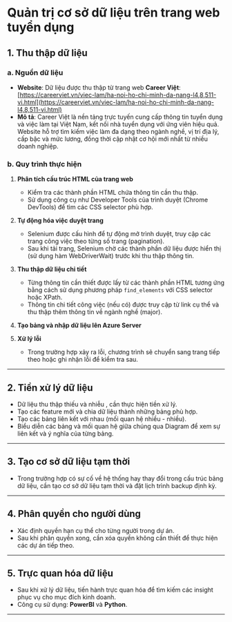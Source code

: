 # Quản trị cơ sở dữ liệu trên trang web tuyển dụng

## 1. Thu thập dữ liệu

### a. Nguồn dữ liệu
- **Website**: Dữ liệu được thu thập từ trang web **Career Việt**: [https://careerviet.vn/viec-lam/ha-noi-ho-chi-minh-da-nang-l4,8,511-vi.html](https://careerviet.vn/viec-lam/ha-noi-ho-chi-minh-da-nang-l4,8,511-vi.html)
- **Mô tả**: Career Việt là nền tảng trực tuyến cung cấp thông tin tuyển dụng và việc làm tại Việt Nam, kết nối nhà tuyển dụng với ứng viên hiệu quả. Website hỗ trợ tìm kiếm việc làm đa dạng theo ngành nghề, vị trí địa lý, cấp bậc và mức lương, đồng thời cập nhật cơ hội mới nhất từ nhiều doanh nghiệp.

### b. Quy trình thực hiện
1. **Phân tích cấu trúc HTML của trang web**
   - Kiểm tra các thành phần HTML chứa thông tin cần thu thập.
   - Sử dụng công cụ như Developer Tools của trình duyệt (Chrome DevTools) để tìm các CSS selector phù hợp.
   
2. **Tự động hóa việc duyệt trang**
   - Selenium được cấu hình để tự động mở trình duyệt, truy cập các trang công việc theo từng số trang (pagination).
   - Sau khi tải trang, Selenium chờ các thành phần dữ liệu được hiển thị (sử dụng hàm WebDriverWait) trước khi thu thập thông tin.

3. **Thu thập dữ liệu chi tiết**
   - Từng thông tin cần thiết được lấy từ các thành phần HTML tương ứng bằng cách sử dụng phương pháp `find_elements` với CSS selector hoặc XPath.
   - Thông tin chi tiết công việc (nếu có) được truy cập từ link cụ thể và thu thập thêm thông tin về ngành nghề (major).
   
4. **Tạo bảng và nhập dữ liệu lên Azure Server**
   
5. **Xử lý lỗi**
   - Trong trường hợp xảy ra lỗi, chương trình sẽ chuyển sang trang tiếp theo hoặc ghi nhận lỗi để kiểm tra sau.

---

## 2. Tiền xử lý dữ liệu
- Dữ liệu thu thập thiếu và nhiễu , cần thực hiện tiền xử lý.
- Tạo các feature mới và chia dữ liệu thành những bảng phù hợp.
- Tạo các bảng liên kết với nhau (mối quan hệ nhiều - nhiều).
- Biểu diễn các bảng và mối quan hệ giữa chúng qua Diagram để xem sự liên kết và ý nghĩa của từng bảng.

---

## 3. Tạo cơ sở dữ liệu tạm thời
- Trong trường hợp có sự cố về hệ thống hay thay đổi trong cấu trúc bảng dữ liệu, cần tạo cơ sở dữ liệu tạm thời và đặt lịch trình backup định kỳ.

---

## 4. Phân quyền cho người dùng
- Xác định quyền hạn cụ thể cho từng người trong dự án.
- Sau khi phân quyền xong, cần xóa quyền không cần thiết để thực hiện các dự án tiếp theo.

---

## 5. Trực quan hóa dữ liệu
- Sau khi xử lý dữ liệu, tiến hành trực quan hóa để tìm kiếm các insight phục vụ cho mục đích kinh doanh.
- Công cụ sử dụng: **PowerBI** và **Python**.

---
